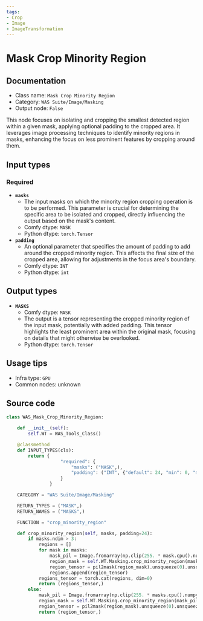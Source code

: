 ```yaml
---
tags:
- Crop
- Image
- ImageTransformation
---
```


# Mask Crop Minority Region
## Documentation
- Class name: `Mask Crop Minority Region`
- Category: `WAS Suite/Image/Masking`
- Output node: `False`

This node focuses on isolating and cropping the smallest detected region within a given mask, applying optional padding to the cropped area. It leverages image processing techniques to identify minority regions in masks, enhancing the focus on less prominent features by cropping around them.
## Input types
### Required
- **`masks`**
    - The input masks on which the minority region cropping operation is to be performed. This parameter is crucial for determining the specific area to be isolated and cropped, directly influencing the output based on the mask's content.
    - Comfy dtype: `MASK`
    - Python dtype: `torch.Tensor`
- **`padding`**
    - An optional parameter that specifies the amount of padding to add around the cropped minority region. This affects the final size of the cropped area, allowing for adjustments in the focus area's boundary.
    - Comfy dtype: `INT`
    - Python dtype: `int`
## Output types
- **`MASKS`**
    - Comfy dtype: `MASK`
    - The output is a tensor representing the cropped minority region of the input mask, potentially with added padding. This tensor highlights the least prominent area within the original mask, focusing on details that might otherwise be overlooked.
    - Python dtype: `torch.Tensor`
## Usage tips
- Infra type: `GPU`
- Common nodes: unknown


## Source code
```python
class WAS_Mask_Crop_Minority_Region:

    def __init__(self):
        self.WT = WAS_Tools_Class()

    @classmethod
    def INPUT_TYPES(cls):
        return {
                    "required": {
                        "masks": ("MASK",),
                        "padding": ("INT", {"default": 24, "min": 0, "max": 4096, "step": 1}),
                    }
                }

    CATEGORY = "WAS Suite/Image/Masking"

    RETURN_TYPES = ("MASK",)
    RETURN_NAMES = ("MASKS",)

    FUNCTION = "crop_minority_region"

    def crop_minority_region(self, masks, padding=24):
        if masks.ndim > 3:
            regions = []
            for mask in masks:
                mask_pil = Image.fromarray(np.clip(255. * mask.cpu().numpy().squeeze(), 0, 255).astype(np.uint8))
                region_mask = self.WT.Masking.crop_minority_region(mask_pil, padding)
                region_tensor = pil2mask(region_mask).unsqueeze(0).unsqueeze(1)
                regions.append(region_tensor)
            regions_tensor = torch.cat(regions, dim=0)
            return (regions_tensor,)
        else:
            mask_pil = Image.fromarray(np.clip(255. * masks.cpu().numpy().squeeze(), 0, 255).astype(np.uint8))
            region_mask = self.WT.Masking.crop_minority_region(mask_pil, padding)
            region_tensor = pil2mask(region_mask).unsqueeze(0).unsqueeze(1)
            return (region_tensor,)

```

